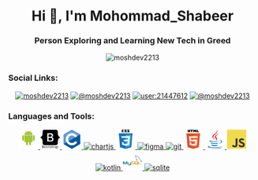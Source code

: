 <h1 align="center">Hi 👋, I'm Mohommad_Shabeer</h1>
<h3 align="center">Person Exploring and Learning New Tech in Greed</h3>

<p align="center"> <img src="https://komarev.com/ghpvc/?username=moshdev2213&label=Profile%20views&color=0e75b6&style=flat" alt="moshdev2213" /> </p>

<!--
- 🔭 I’m currently working on [Touristo](https://github.com/MOSH2213/Touristo)

- 🌱 I’m currently learning **Kotlin , Android**

- 👯 I’m looking to collaborate on [Greeter](https://github.com/MOSH2213/Greeter)

- 💬 Ask me about **Java😥**

- 📫 How to reach me **moshdev2213@gmail.com**

- ⚡ Fun fact **I Hate Grades😅**
-->
<h3 align="left">Social Links:</h3>
<p align="center">
<a href="https://twitter.com/moshdev2213" target="blank"><img align="center" src="https://raw.githubusercontent.com/rahuldkjain/github-profile-readme-generator/master/src/images/icons/Social/twitter.svg" alt="moshdev2213" height="30" width="40" /></a>
<a href="https://linkedin.com/in/@moshdev2213" target="blank"><img align="center" src="https://raw.githubusercontent.com/rahuldkjain/github-profile-readme-generator/master/src/images/icons/Social/linked-in-alt.svg" alt="@moshdev2213" height="30" width="40" /></a>
<a href="https://stackoverflow.com/users/user:21447612" target="blank"><img align="center" src="https://raw.githubusercontent.com/rahuldkjain/github-profile-readme-generator/master/src/images/icons/Social/stack-overflow.svg" alt="user:21447612" height="30" width="40" /></a>
<a href="https://www.hackerrank.com/@moshdev2213" target="blank"><img align="center" src="https://raw.githubusercontent.com/rahuldkjain/github-profile-readme-generator/master/src/images/icons/Social/hackerrank.svg" alt="@moshdev2213" height="30" width="40" /></a>
</p>

<h3 align="left">Languages and Tools:</h3>
<p align="center"> <a href="https://developer.android.com" target="_blank" rel="noreferrer"> <img src="https://raw.githubusercontent.com/devicons/devicon/master/icons/android/android-original-wordmark.svg" alt="android" width="40" height="40"/> </a> <a href="https://getbootstrap.com" target="_blank" rel="noreferrer"> <img src="https://raw.githubusercontent.com/devicons/devicon/master/icons/bootstrap/bootstrap-plain-wordmark.svg" alt="bootstrap" width="40" height="40"/> </a> <a href="https://www.cprogramming.com/" target="_blank" rel="noreferrer"> <img src="https://raw.githubusercontent.com/devicons/devicon/master/icons/c/c-original.svg" alt="c" width="40" height="40"/> </a> <a href="https://www.chartjs.org" target="_blank" rel="noreferrer"> <img src="https://www.chartjs.org/media/logo-title.svg" alt="chartjs" width="40" height="40"/> </a> <a href="https://www.w3schools.com/css/" target="_blank" rel="noreferrer"> <img src="https://raw.githubusercontent.com/devicons/devicon/master/icons/css3/css3-original-wordmark.svg" alt="css3" width="40" height="40"/> </a> <a href="https://www.figma.com/" target="_blank" rel="noreferrer"> <img src="https://www.vectorlogo.zone/logos/figma/figma-icon.svg" alt="figma" width="40" height="40"/> </a> <a href="https://git-scm.com/" target="_blank" rel="noreferrer"> <img src="https://www.vectorlogo.zone/logos/git-scm/git-scm-icon.svg" alt="git" width="40" height="40"/> </a> <a href="https://www.w3.org/html/" target="_blank" rel="noreferrer"> <img src="https://raw.githubusercontent.com/devicons/devicon/master/icons/html5/html5-original-wordmark.svg" alt="html5" width="40" height="40"/> </a> <a href="https://www.java.com" target="_blank" rel="noreferrer"> <img src="https://raw.githubusercontent.com/devicons/devicon/master/icons/java/java-original.svg" alt="java" width="40" height="40"/> </a> <a href="https://developer.mozilla.org/en-US/docs/Web/JavaScript" target="_blank" rel="noreferrer"> <img src="https://raw.githubusercontent.com/devicons/devicon/master/icons/javascript/javascript-original.svg" alt="javascript" width="40" height="40"/> </a> <a href="https://kotlinlang.org" target="_blank" rel="noreferrer"> <img src="https://www.vectorlogo.zone/logos/kotlinlang/kotlinlang-icon.svg" alt="kotlin" width="40" height="40"/> </a> <a href="https://www.mysql.com/" target="_blank" rel="noreferrer"> <img src="https://raw.githubusercontent.com/devicons/devicon/master/icons/mysql/mysql-original-wordmark.svg" alt="mysql" width="40" height="40"/> </a> <a href="https://www.sqlite.org/" target="_blank" rel="noreferrer"> <img src="https://www.vectorlogo.zone/logos/sqlite/sqlite-icon.svg" alt="sqlite" width="40" height="40"/> </a> </p>
<!--
<p align="center">
 <img  src="https://user-images.githubusercontent.com/103739510/232240209-303a5c52-37af-4c27-9712-ffd4a2c74704.gif" alt="moshdev2213" />
</p>
-->
<!--
below lines are commented because the token expired
<p><img align="left" src="https://github-readme-stats.vercel.app/api/top-langs?username=moshdev2213&show_icons=true&locale=en&layout=compact" alt="moshdev2213" /></p>

<p>&nbsp;<img align="right" src="https://github-readme-stats.vercel.app/api?username=moshdev2213&show_icons=true&locale=en" alt="moshdev2213" /></p>
</br>
<p><img align="center" src="https://github-readme-streak-stats.herokuapp.com/?user=moshdev2213&" alt="moshdev2213" /></p>-->
